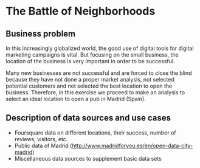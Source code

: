 # The Battle of Neighborhoods

## Business problem

In this increasingly globalized world, the good use of digital tools for digital marketing campaigns is vital. But focusing on the small business, the location of the business is very important in order to be successful.

Many new businesses are not successful and are forced to close the blind because they have not done a proper market analysis, not selected potential customers and not selected the best location to open the business. Therefore, in this exercise we proceed to make an analysis to select an ideal location to open a pub in Madrid (Spain).

## Description of data sources and use cases

* Foursquare data on different locations, their success, number of reviews, visitors, etc.
* Public data of Madrid (http://www.madridforyou.es/en/open-data-city-madrid)
* Miscellaneous data sources to supplement basic data sets
